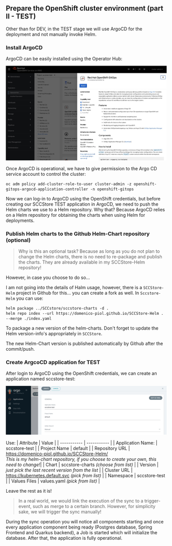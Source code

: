 ## Prepare the OpenShift cluster environment (part II - TEST)
Other than for DEV, in the TEST stage we will use ArgoCD for the deployment and not manually invoke Helm.
### Install ArgoCD
ArgoCD can be easily installed using the Operator Hub:

<p align="center">
  <img src="./diagrams/argocd-install-1.jpg" width="600">
</p>

Once ArgoCD is operational, we have to give permission to the Argo CD service account to control the cluster:

    oc adm policy add-cluster-role-to-user cluster-admin -z openshift-gitops-argocd-application-controller -n openshift-gitops

Now we can log-in to ArgoCD using the OpenShift credentials, but before creating our SCCStore TEST application in ArgoCD, we need to push the Helm charts we use to a Helm repository.
Why that? Because ArgoCD relies on a Helm repository for obtaining the charts when using Helm for deployments. 

### Publish Helm charts to the Github Helm-Chart repository (optional)
> Why is this an optional task? Because as long as you do not plan to change the Helm charts, there is no need to re-package and publish the charts. They are already available in my SCCStore-Helm repository!

However, in case you choose to do so...

I am not going into the details of Halm usage, however, there is a `SCCStore-Helm` project in Github for this... you can create a fork as well. In `Sccstore-Helm` you can use:

    helm package ../SCCstore/sccstore-charts -d .
    helm repo index --url https://domenico-piol.github.io/SCCStore-Helm . --merge ./index.yaml

To package a new version of the helm-charts. Don't forget to update the Helm version-info's appropriately in `SCCStore`.

The new Helm-Chart version is published automatically by Github after the commit/push.

### Create ArgcoCD application for TEST
After login to ArgoCD using the OpenShift credentials, we can create an application named sccstore-test:

<p align="center">
  <img src="./diagrams/argocd-create-app.jpg" width="600">
</p>

Use:
| Attribute | Value |
| ----------- | ----------- |
| Application Name: | sccstore-test |
| Project Name | default |
| Repository URL | https://domenico-piol.github.io/SCCStore-Helm/ <br> *This is my helm-chart repository, if you choose to create your own, this need to change!*|
| Chart | sccstore-charts *(choose from list)* |
| Version | *just pick the last recent version from the list* |
| Cluster URL | https://kubernetes.default.svc *(pick from list)* |
| Namespace | sccstore-test |
| Values Files | values.yaml *(pick from list)* |

Leave the rest as it is!

> In a real world, we would link the execution of the sync to a trigger-event, such as merge to a certain branch.
However, for simplicity sake, we will trigger the sync manually!

During the sync operation you will notice all components starting and once every application component being ready (Postgres database, Spring Frontend and Quarkus backend), a Job is started which will initialize the database. After that, the application is fully operational.